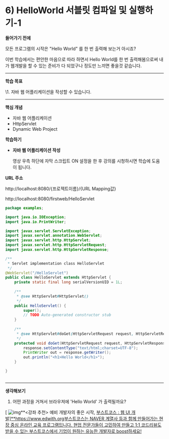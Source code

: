 # 6) HelloWorld 서블릿 컴파일 및 실행하기-1

**들어가기 전에**

모든 프로그램의 시작은 "Hello World" 를 한 번 출력해 보는거 아시죠?

이번 학습에서는 편안한 마음으로 따라 하면서 Hello World를 한 번 출력해봄으로써 내가 웹개발을 할 수 있는 준비가 다 되었구나 정도만 느끼면 좋을것 같습니다.



 

------

**학습 목표**

  \1. 자바 웹 어플리케이션을 작성할 수 있습니다.



 

------

**핵심 개념**

- 자바 웹 어플리케이션
- HttpServlet
- Dynamic Web Project

 

**학습하기**

- **자바 웹 어플리케이션 작성**

  영상 우측 하단에 자막 스크립트 ON 설정을 한 후 강의를 시청하시면 학습에 도움이 됩니다.

**URL 주소**

http://localhost:8080/{프로젝트이름}/{URL Mapping값}

http://localhost:8080/firstweb/HelloServlet

```java
package examples;

import java.io.IOException;
import java.io.PrintWriter;

import javax.servlet.ServletException;
import javax.servlet.annotation.WebServlet;
import javax.servlet.http.HttpServlet;
import javax.servlet.http.HttpServletRequest;
import javax.servlet.http.HttpServletResponse;

/**
 * Servlet implementation class HelloServlet
 */
@WebServlet("/HelloServlet")
public class HelloServlet extends HttpServlet {
	private static final long serialVersionUID = 1L;
       
    /**
     * @see HttpServlet#HttpServlet()
     */
    public HelloServlet() {
        super();
        // TODO Auto-generated constructor stub
    }
    
	/**
	 * @see HttpServlet#doGet(HttpServletRequest request, HttpServletResponse response)
	 */
	protected void doGet(HttpServletRequest request, HttpServletResponse response) throws ServletException, IOException {
		response.setContentType("text/html;charset=UTF-8");
		PrintWriter out = response.getWriter();
		out.println("<h1>Hello World</h1>");
	}

}
 
```



------

**생각해보기**

1. 어떤 과정을 거쳐서 브라우져에 'Hello World' 가 출력될까요?

[ ![img](https://cphinf.pstatic.net/mooc/20191203_178/1575304993554juBn0_PNG/wciFTTs4Kowf39Ag66cO.png?type=ffn199_148)**<강좌 추천> 예비 개발자의 좋은 시작, [부스트코스 : 웹 UI 개발\]**https://www.edwith.org부스트코스는 NAVER 계열사 등과 함께 만들어가는 현장 중심 온라인 교육 프로그램입니다.
현업 전문가들이 고민하여 만들고 1:1 코드리뷰도 받을 수 있는 부스트코스에서 기업이 원하는 유능한 개발자로 boost하세요!](https://www.edwith.org/boostcourse-ui)